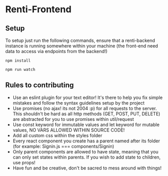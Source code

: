 # Renti-Frontend

## Setup

To setup just run the following commands, ensure that a renti-backend instance is running somewhere within your machine (the front-end need data to access via endpoints from the backend!)

```
npm install

npm run watch
```

## Rules to contributing

- Use an eslint plugin for your text editor! It's there to help you fix simple mistakes and follow the syntax guidelines setup by the project
- Use promises (no ajax! its not 2004 :p) for all requests to the server. This shouldn't be hard as all http methods (GET, POST, PUT, DELETE) are abstracted for you to use promises within util/request
- Use const keyword for immutable values and let keyword for mutable values, NO VARS ALLOWED WITHIN SOURCE CODE!
- Add all custom css within the styles folder
- Every react component you create has a parent named after its folder (for example: Signin.js === components/Signin)
- Only parent components are allowed to have state, meaning that you can only set states within parents. If you wish to add state to children, use props!
- Have fun and be creative, don't be sacred to mess around with things!
